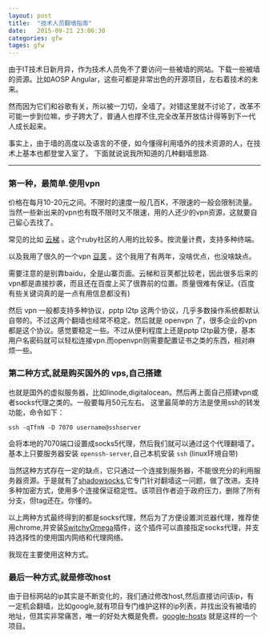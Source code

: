 ```yaml
---
layout: post
title:  "技术人员翻墙指南"
date:   2015-09-21 23:06:30
categories: gfw
tages: gfw
---
```


由于IT技术日新月异，作为技术人员免不了要访问一些被墙的网站。下载一些被墙的资源。比如AOSP Angular，这些可都是非常出色的开源项目，左右着技术的未来。

然而因为它们和谷歌有关，所以被一刀切，全墙了。对错这里就不讨论了，改革不可能一步到位嘛，步子跨大了，普通人也撑不住,完全改革开放估计得等到下一代人成长起来。


事实上，由于墙的高度以及语言的不便，如今懂得利用墙外的技术资源的人，在技术上基本也都登堂入室了。
下面就说说我所知道的几种翻墙思路.

---------------------------------------------------------------------------------------------

### 第一种，最简单.使用vpn

价格在每月10-20元之间。不限时的速度一般几百K，不限速的一般会限制流量。当然一些新出来的vpn也有既不限时又不限速，用的人还少的vpn资源，这就要自己留心去找了。

常见的比如 [云梯](https://www.superpline.com) 。这个ruby社区的人用的比较多。按流量计费，支持多种终端。

以及我用了很久的一个vpn [豆荚](http://jsq.me/lrwxy) 。这个我用了有两年，没啥优点，也没啥缺点。

需要注意的是别靠baidu，全是山寨页面。云梯和豆荚都比较老，因此很多后来的vpn都是直接抄袭，而且还在百度上买了很靠前的位置。质量很难有保证。(百度有些关键词真的是一点有用信息都没有)

然后 vpn 一般都支持多种协议，pptp l2tp 这两个协议，几乎多数操作系统都默认自带的。不过这两个翻墙也经常不稳定。然后就是 openvpn 了，很多企业的vpn都是这个协议。感觉要稳定一些。不过从便利程度上还是pptp l2tp最方便，基本用户名密码就可以轻松连接vpn.而openvpn则需要配置证书之类的东西，相对麻烦一些。


### 第二种方式,就是购买国外的 vps,自己搭建

也就是国外的虚拟服务器，比如linode,digitalocean。然后再上面自己搭建vpn或者socks代理之类的。一般要每月50元左右。
这里最简单的方法是使用ssh的转发功能，命令如下：

```
ssh -qTfnN -D 7070 username@sshserver
```

会将本地的7070端口设置成socks5代理，然后我们就可以通过这个代理翻墙了。基本上只要服务器安装 `openssh-server`,自己本机安装 `ssh` (linux环境自带)


当然这种方式存在一定的缺点，它只通过一个连接到服务器，不能很充分的利用服务器资源。于是就有了[shadowsocks](https://github.com/shadowsocks/shadowsocks),它专门针对翻墙这一问题，做了改进。支持多种加密方式，使用多个连接保证稳定性。该项目作者迫于政府压力，删除了所有分支，但tag还在。你懂的。


以上两种方式最终得到的都是socks代理，然后为了方便设置浏览器代理，推荐使用chrome,并安装[SwitchyOmega](https://github.com/FelisCatus/SwitchyOmega)插件，这个插件可以直接指定socks代理，并支持选择性的使用国内网络和代理网络。

我现在主要使用这种方式。

### 最后一种方式,就是修改host

由于目标网站的ip其实是不断变化的，我们通过修改host,然后直接访问该ip，有一定机会翻墙，比如google,就有项目专门维护这样的ip列表，并找出没有被墙的地址，但其实非常痛苦，唯一的好处大概是免费。[google-hosts](https://github.com/txthinking/google-hosts) 就是这样的一个项目。
